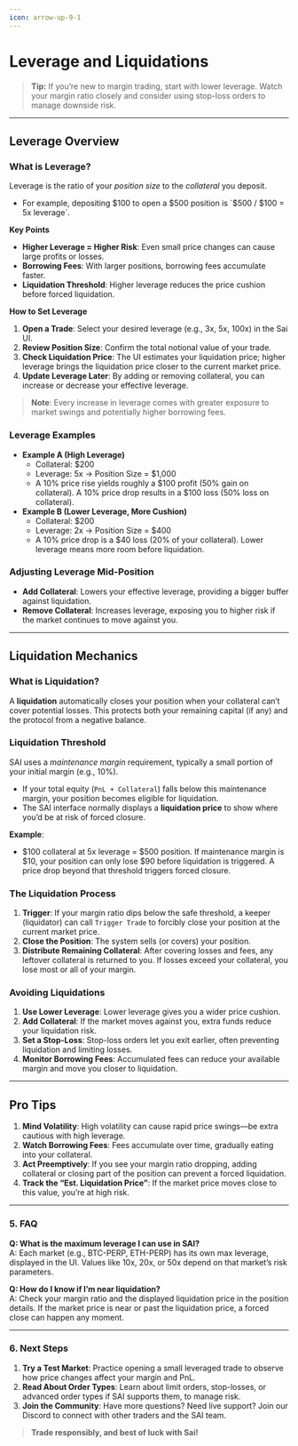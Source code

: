 ```yaml
---
icon: arrow-up-9-1
---
```


# Leverage and Liquidations

> **Tip:** If you’re new to margin trading, start with lower leverage. Watch your margin ratio closely and consider using stop-loss orders to manage downside risk.

***

## Leverage Overview

### What is Leverage?

Leverage is the ratio of your _position size_ to the _collateral_ you deposit.

* For example, depositing $100 to open a $500 position is `$500 / $100 = 5x leverage`.

**Key Points**

* **Higher Leverage = Higher Risk**: Even small price changes can cause large profits or losses.
* **Borrowing Fees**: With larger positions, borrowing fees accumulate faster.
* **Liquidation Threshold**: Higher leverage reduces the price cushion before forced liquidation.

**How to Set Leverage**

1. **Open a Trade**: Select your desired leverage (e.g., 3x, 5x, 100x) in the Sai UI.
2. **Review Position Size**: Confirm the total notional value of your trade.
3. **Check Liquidation Price**: The UI estimates your liquidation price; higher leverage brings the liquidation price closer to the current market price.
4. **Update Leverage Later**: By adding or removing collateral, you can increase or decrease your effective leverage.

> **Note**: Every increase in leverage comes with greater exposure to market swings and potentially higher borrowing fees.

### Leverage Examples

* **Example A (High Leverage)**
  * Collateral: $200
  * Leverage: 5x → Position Size = $1,000
  * A 10% price rise yields roughly a $100 profit (50% gain on collateral). A 10% price drop results in a $100 loss (50% loss on collateral).
* **Example B (Lower Leverage, More Cushion)**
  * Collateral: $200
  * Leverage: 2x → Position Size = $400
  * A 10% price drop is a $40 loss (20% of your collateral). Lower leverage means more room before liquidation.

### Adjusting Leverage Mid-Position

* **Add Collateral**: Lowers your effective leverage, providing a bigger buffer against liquidation.
* **Remove Collateral**: Increases leverage, exposing you to higher risk if the market continues to move against you.

***

## Liquidation Mechanics

### What is Liquidation?

A **liquidation** automatically closes your position when your collateral can’t cover potential losses. This protects both your remaining capital (if any) and the protocol from a negative balance.

### Liquidation Threshold

SAI uses a _maintenance margin_ requirement, typically a small portion of your initial margin (e.g., 10%).

* If your total equity (`PnL + Collateral`) falls below this maintenance margin, your position becomes eligible for liquidation.
* The SAI interface normally displays a **liquidation price** to show where you’d be at risk of forced closure.

**Example**:

* $100 collateral at 5x leverage = $500 position. If maintenance margin is $10, your position can only lose $90 before liquidation is triggered. A price drop beyond that threshold triggers forced closure.

### The Liquidation Process

1. **Trigger**: If your margin ratio dips below the safe threshold, a keeper (liquidator) can call `Trigger Trade` to forcibly close your position at the current market price.
2. **Close the Position**: The system sells (or covers) your position.
3. **Distribute Remaining Collateral**: After covering losses and fees, any leftover collateral is returned to you. If losses exceed your collateral, you lose most or all of your margin.

### Avoiding Liquidations

1. **Use Lower Leverage**: Lower leverage gives you a wider price cushion.
2. **Add Collateral**: If the market moves against you, extra funds reduce your liquidation risk.
3. **Set a Stop-Loss**: Stop-loss orders let you exit earlier, often preventing liquidation and limiting losses.
4. **Monitor Borrowing Fees**: Accumulated fees can reduce your available margin and move you closer to liquidation.

***

## Pro Tips

1. **Mind Volatility**: High volatility can cause rapid price swings—be extra cautious with high leverage.
2. **Watch Borrowing Fees**: Fees accumulate over time, gradually eating into your collateral.
3. **Act Preemptively**: If you see your margin ratio dropping, adding collateral or closing part of the position can prevent a forced liquidation.
4. **Track the “Est. Liquidation Price”**: If the market price moves close to this value, you’re at high risk.

***

### 5. FAQ

**Q: What is the maximum leverage I can use in SAI?**\
A: Each market (e.g., BTC-PERP, ETH-PERP) has its own max leverage, displayed in the UI. Values like 10x, 20x, or 50x depend on that market’s risk parameters.

**Q: How do I know if I’m near liquidation?**\
A: Check your margin ratio and the displayed liquidation price in the position details. If the market price is near or past the liquidation price, a forced close can happen any moment.

***

### 6. Next Steps

1. **Try a Test Market**: Practice opening a small leveraged trade to observe how price changes affect your margin and PnL.
2. **Read About Order Types**: Learn about limit orders, stop-losses, or advanced order types if SAI supports them, to manage risk.
3. **Join the Community**: Have more questions? Need live support? Join our Discord to connect with other traders and the SAI team.

> **Trade responsibly, and best of luck with Sai!**
